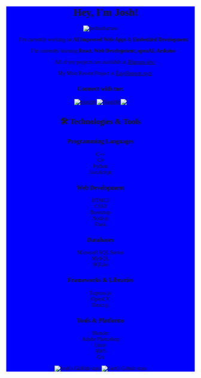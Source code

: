<div align="center" class="profile" style="background-color:blue; font-family: verdana;">

<h1 align="center">👋 Hey, I'm Josh!</h1>
<p align="center"> <img src="https://komarev.com/ghpvc/?username=joshuabarrass&label=Profile%20views&color=0e75b6&style=flat-square" alt="joshuabarrass" /> </p>

 🔭 I’m currently working on **AI Improved Web Apps** & **Embedded Development**

 🌱 I’m currently learning **React, Web Development, openAI, Arduino**

 👨‍💻 All of my projects are available at [JBarrass.dev/](http://www.jbarrass.dev/)

 👨‍💻 My Most Recent Project is [EasyReports.xyz/](http://www.EasyReports.xyz/)

<h3 align="center">Connect with me:</h3>
<p align="center">
<a href="https://twitter.com/naxuhh" target="blank"><img align="center" src="https://img.shields.io/twitter/follow/Naxuhh?color=%231DA1F2&label=Follow%20Me&logo=twitter&style=for-the-badge" alt="naxuhh" /></a>
<a href="https://discordapp.com/users/337286055315243009/" target="blank"><img align="center" src="https://img.shields.io/badge/Discord-Naxuhh-5865F2?style=for-the-badge&logo=discord" alt="Naxuhh" /></a>
<a href="mailto: joshua.barrass@jbarrass.dev" target="blank"><img align="center" src="https://img.shields.io/badge/Gmail-joshua.barrass@jbarrass.dev-EA4335?style=for-the-badge&logo=gmail"/></a>
</p>
  
## 🛠️ Technologies & Tools

### Programming Languages  
  C++  
  C#  
  Python  
  JavaScript  

### Web Development  
  HTML5  
  CSS3  
  Bootstrap  
  Node.js  
  Flask  

### Databases  
  Microsoft SQL Server  
  MySQL  
  SQLite  

### Frameworks & Libraries  
  Express.js  
  OpenCV  
  React.js  

### Tools & Platforms  
  Blender  
  Adobe Photoshop  
  Unity  
  AWS  
  Git  

![Josh's GitHub stats](https://github-readme-stats.vercel.app/api?username=JoshuaBarrass&show_icons=true&theme=radical)
![Josh's Github stats](https://github-readme-streak-stats.herokuapp.com/?user=JoshuaBarrass&theme=radical)

</div>
